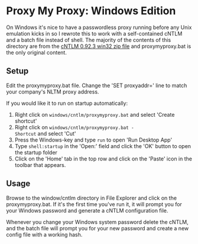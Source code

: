 Proxy My Proxy: Windows Edition
===============================

On Windows it's nice to have a passwordless proxy running before any Unix emulation kicks in so I rewrote this to work with a self-contained cNTLM and a batch file instead of shell. The majority of the contents of this directory are from the [cNTLM 0.92.3 win32 zip file][1] and proxymyproxy.bat is the only original content.

Setup
-----

Edit the proxymyproxy.bat file.  Change the 'SET proxyaddr=' line to match your company's NLTM proxy address.

If you would like it to run on startup automatically:

1.  Right click on <code>windows/cntlm/proxymyproxy.bat</code> and select 'Create shortcut'
2.  Right click on <code>windows/cntlm/proxymyproxy.bat - Shortcut</code> and select 'Cut'
3.  Press the Windows-key and type <code>run</code> to open 'Run Desktop App'
4.  Type <code>shell:startup</code> in the 'Open:' field and click the 'OK' button to open the startup folder
5.  Click on the 'Home' tab in the top row and click on the 'Paste' icon in the toolbar that appears.


Usage
-----

Browse to the window/cntlm directory in File Explorer and click on the proxymyproxy.bat.  If it's the first time you've run it, it will prompt you for your Windows password and generate a cNTLM configuration file.

Whenever you change your Windows system password delete the cNTLM, and the batch file will prompt you for your new password and create a new config file with a working hash.


[1]:https://sourceforge.net/projects/cntlm/files/cntlm/cntlm%200.92.3/cntlm-0.92.3-win32.zip/download "cNTLM zip"
